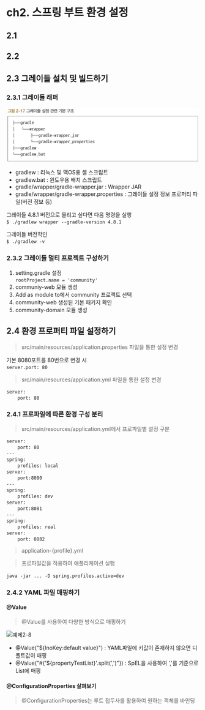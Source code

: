 # ch2. 스프링 부트 환경 설정

## 2.1
## 2.2
## 2.3 그레이들 설치 및 빌드하기

### 2.3.1 그레이들 래퍼
![그림2-17](./images/2_17.jpg)
* gradlew : 리눅스 및 맥OS용 셸 스크립트
* gradlew.bat : 윈도우용 배치 스크립트
* gradle/wrapper/gradle-wrapper.jar : Wrapper JAR
* gradle/wrapper/gradle-wrapper.properties : 그레이들 설정 정보 프로퍼티 파일(버전 정보 등)

그레이들 4.8.1 버전으로 올리고 싶다면 다음 명령을 실행  
```$ ./gradlew wrapper --gradle-version 4.8.1```

그레이들 버전학인  
```$ ./gradlew -v```

### 2.3.2 그레이들 멀티 프로젝트 구성하기

1. setting.gradle 설정  
```rootProject.name = 'community'```
1. communiy-web 모듈 생성
1. Add as module to에서 community 프로젝트 선택
1. community-web 생성된 기본 패키지 확인
1. community-domain 모듈 생성

## 2.4 환경 프로퍼티 파일 설정하기

> src/main/resources/application.properties 파일을 통한 설정 변경

기본 8080포트를 80번으로 변경 시  
```server.port: 80```

> src/main/resources/application.yml 파일을 통한 설정 변경
```
server:
    port: 80
```
### 2.4.1 프로파일에 따른 환경 구성 분리
> src/main/resources/application.yml에서 프로파일별 설정 구분
```
server:
    port: 80
---
spring:
    profiles: local
server:
    port:8080
---
spring:
    profiles: dev
server:
    port:8081
---
spring:
    profiles: real
server:
    port: 8082
```

> application-{profile}.yml

> 프로파일값을 적용하여 애플리케이션 실행  

```java -jar ... -D spring.profiles.active=dev```

### 2.4.2 YAML 파일 매핑하기

#### @Value

>@Value를 사용하여 다양한 방식으로 매핑하기  

![예제2-8](./images/ex2_8.jpg)

* @Value("${lnoKey:default value}") : YAML파일에 키값이 존재하지 않으면 디폴트값이 매핑
* @Value("#{'${propertyTestList}'.split(',')"}) : SpEL을 사용하여 ','를 기준으로 List에 매핑

#### @ConfigurationProperties 살펴보기

>@ConfigurationProperties는 루트 접두사를 활용하여 원하는 객체를 바인딩